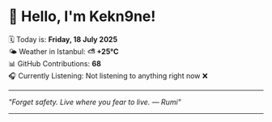 # 👋 Hello, I'm Kekn9ne!

🗓️ Today is: **Friday, 18 July 2025**  
🌤️ Weather in Istanbul: **⛅️  +25°C**  
📊 GitHub Contributions: **68**  
🎧 Currently Listening: Not listening to anything right now ❌

---

_"Forget safety. Live where you fear to live. — *Rumi*"_

---
